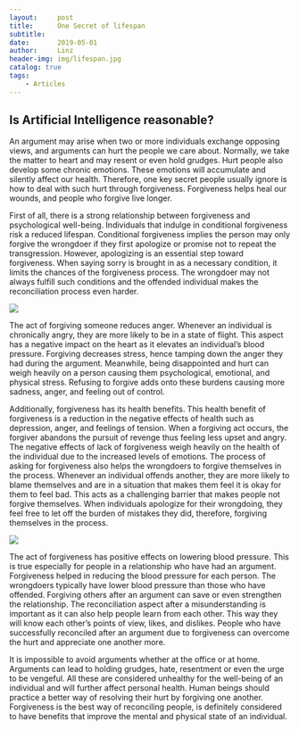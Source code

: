 ```yaml
---
layout:     post
title:      One Secret of lifespan
subtitle:   
date:       2019-05-01
author:     Linz
header-img: img/lifespan.jpg
catalog: true
tags:
    - Articles
---
```


## Is Artificial Intelligence reasonable?

An argument may arise when two or more individuals exchange opposing views, and arguments can hurt the people we care about. Normally, we take the matter to heart and may resent or even hold grudges. Hurt people also develop some chronic emotions. These emotions will accumulate and silently affect our health. Therefore, one key secret people usually ignore is how to deal with such hurt through forgiveness. Forgiveness helps heal our wounds, and people who forgive live longer.

First of all, there is a strong relationship between forgiveness and psychological well-being. Individuals that indulge in conditional forgiveness risk a reduced lifespan. Conditional forgiveness implies the person may only forgive the wrongdoer if they first apologize or promise not to repeat the transgression. However, apologizing is an essential step toward forgiveness. When saying sorry is brought in as a necessary condition, it limits the chances of the forgiveness process. The wrongdoer may not always fulfill such conditions and the offended individual makes the reconciliation process even harder.

![](https://miro.medium.com/max/1208/1*OWJvMBlwXcUkcc9py2ZvAw.png)

The act of forgiving someone reduces anger. Whenever an individual is chronically angry, they are more likely to be in a state of flight. This aspect has a negative impact on the heart as it elevates an individual’s blood pressure. Forgiving decreases stress, hence tamping down the anger they had during the argument. Meanwhile, being disappointed and hurt can weigh heavily on a person causing them psychological, emotional, and physical stress. Refusing to forgive adds onto these burdens causing more sadness, anger, and feeling out of control.

Additionally, forgiveness has its health benefits. This health benefit of forgiveness is a reduction in the negative effects of health such as depression, anger, and feelings of tension. When a forgiving act occurs, the forgiver abandons the pursuit of revenge thus feeling less upset and angry. The negative effects of lack of forgiveness weigh heavily on the health of the individual due to the increased levels of emotions. The process of asking for forgiveness also helps the wrongdoers to forgive themselves in the process. Whenever an individual offends another, they are more likely to blame themselves and are in a situation that makes them feel it is okay for them to feel bad. This acts as a challenging barrier that makes people not forgive themselves. When individuals apologize for their wrongdoing, they feel free to let off the burden of mistakes they did, therefore, forgiving themselves in the process.

![](https://i0.wp.com/cdn-prod.medicalnewstoday.com/content/images/articles/318/318933/a-man-holding-cards-with-happy-and-sad-faces.jpg?w=1155&h=1541)

The act of forgiveness has positive effects on lowering blood pressure. This is true especially for people in a relationship who have had an argument. Forgiveness helped in reducing the blood pressure for each person. The wrongdoers typically have lower blood pressure than those who have offended. Forgiving others after an argument can save or even strengthen the relationship. The reconciliation aspect after a misunderstanding is important as it can also help people learn from each other. This way they will know each other’s points of view, likes, and dislikes. People who have successfully reconciled after an argument due to forgiveness can overcome the hurt and appreciate one another more.

It is impossible to avoid arguments whether at the office or at home. Arguments can lead to holding grudges, hate, resentment or even the urge to be vengeful. All these are considered unhealthy for the well-being of an individual and will further affect personal health. Human beings should practice a better way of resolving their hurt by forgiving one another. Forgiveness is the best way of reconciling people, is definitely considered to have benefits that improve the mental and physical state of an individual.
